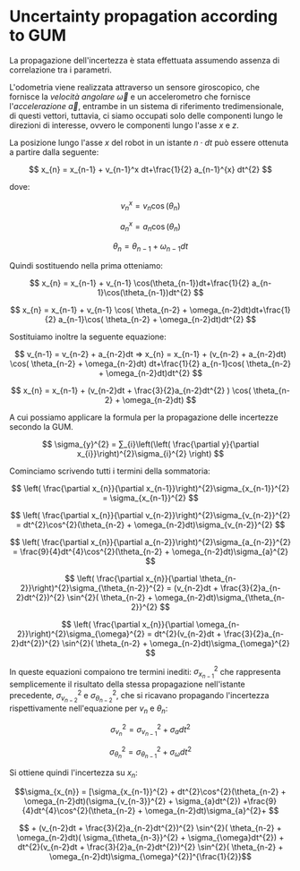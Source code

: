 # Uncertainty propagation according to GUM

La propagazione dell'incertezza è stata effettuata assumendo assenza di correlazione tra i parametri.

L'odometria viene realizzata attraverso un sensore giroscopico, che fornisce la *velocità angolare* $\overrightarrow{ω}$ e un accelerometro che fornisce l'*accelerazione* $\overrightarrow{a}$, entrambe in un sistema di riferimento tredimensionale, di questi vettori, tuttavia, ci siamo occupati solo delle componenti lungo le direzioni di interesse, ovvero le componenti lungo l'asse $x$ e $z$.

La posizione lungo l'asse $x$ del robot in un istante $n\cdot dt$ può essere ottenuta a partire dalla seguente:

$$ x_{n} = x_{n-1} + v_{n-1}^x dt+\frac{1}{2} a_{n-1}^{x} dt^{2} $$

dove:

$$ v_{n}^{x} = v_{n} \cos(\theta_{n}) $$

$$ a_{n}^{x} = a_{n} \cos(\theta_{n}) $$

$$ \theta_{n} = \theta_{n-1} + \omega_{n-1}dt$$

Quindi sostituendo nella prima otteniamo:

$$ x_{n} = x_{n-1} + v_{n-1} \cos(\theta_{n-1})dt+\frac{1}{2} a_{n-1}\cos(\theta_{n-1})dt^{2} $$

$$ x_{n} = x_{n-1} + v_{n-1} \cos( \theta_{n-2} + \omega_{n-2}dt)dt+\frac{1}{2} a_{n-1}\cos( \theta_{n-2} + \omega_{n-2}dt)dt^{2} $$

Sostituiamo inoltre la seguente equazione:

$$ v_{n-1} = v_{n-2} + a_{n-2}dt ⇒ x_{n} = x_{n-1} +  (v_{n-2} + a_{n-2}dt) \cos( \theta_{n-2} + \omega_{n-2}dt) dt+\frac{1}{2} a_{n-1}cos( \theta_{n-2} + \omega_{n-2}dt)dt^{2} $$

$$  x_{n} = x_{n-1} +  (v_{n-2}dt + \frac{3}{2}a_{n-2}dt^{2} ) \cos( \theta_{n-2} + \omega_{n-2}dt)  $$

A cui possiamo applicare la formula per la propagazione delle incertezze secondo la GUM.

$$ \sigma_{y}^{2} = ∑_{i}\left(\left( \frac{\partial y}{\partial x_{i}}\right)^{2}\sigma_{i}^{2} \right) $$

Cominciamo scrivendo tutti i termini della sommatoria:

$$ \left( \frac{\partial x_{n}}{\partial x_{n-1}}\right)^{2}\sigma_{x_{n-1}}^{2} = \sigma_{x_{n-1}}^{2} $$

$$ \left( \frac{\partial x_{n}}{\partial v_{n-2}}\right)^{2}\sigma_{v_{n-2}}^{2} = dt^{2}\cos^{2}(\theta_{n-2} + \omega_{n-2}dt)\sigma_{v_{n-2}}^{2} $$

$$ \left( \frac{\partial x_{n}}{\partial a_{n-2}}\right)^{2}\sigma_{a_{n-2}}^{2} = \frac{9}{4}dt^{4}\cos^{2}(\theta_{n-2} + \omega_{n-2}dt)\sigma_{a}^{2} $$

$$ \left( \frac{\partial x_{n}}{\partial \theta_{n-2}}\right)^{2}\sigma_{\theta_{n-2}}^{2} = (v_{n-2}dt + \frac{3}{2}a_{n-2}dt^{2})^{2} \sin^{2}( \theta_{n-2} + \omega_{n-2}dt)\sigma_{\theta_{n-2}}^{2} $$

$$ \left( \frac{\partial x_{n}}{\partial \omega_{n-2}}\right)^{2}\sigma_{\omega}^{2} = dt^{2}(v_{n-2}dt + \frac{3}{2}a_{n-2}dt^{2})^{2} \sin^{2}( \theta_{n-2} + \omega_{n-2}dt)\sigma_{\omega}^{2} $$

In queste equazioni compaiono tre termini inediti: $\sigma_{x_{n-1}}^{2}$ che rappresenta semplicemente il risultato della stessa propagazione nell'istante precedente, $\sigma_{v_{n-2}}^{2}$ e $\sigma_{\theta_{n-2}}^{2}$, che si ricavano propagando l'incertezza rispettivamente nell'equazione per $v_{n}$ e $\theta_{n}$:

$$\sigma_{v_{n}}^{2} = \sigma_{v_{n-1}}^{2} + \sigma_{a}dt^{2}$$

$$\sigma_{\theta_{n}}^{2} = \sigma_{\theta_{n-1}}^{2} + \sigma_{\omega}dt^{2}$$

Si ottiene quindi l'incertezza su $x_{n}$:

$$\sigma_{x_{n}} = [\sigma_{x_{n-1}}^{2} + dt^{2}\cos^{2}(\theta_{n-2} + \omega_{n-2}dt)(\sigma_{v_{n-3}}^{2} + \sigma_{a}dt^{2}) +\frac{9}{4}dt^{4}\cos^{2}(\theta_{n-2} + \omega_{n-2}dt)\sigma_{a}^{2}+  $$

$$ + (v_{n-2}dt + \frac{3}{2}a_{n-2}dt^{2})^{2} \sin^{2}( \theta_{n-2} + \omega_{n-2}dt)( \sigma_{\theta_{n-3}}^{2} + \sigma_{\omega}dt^{2}) + dt^{2}(v_{n-2}dt + \frac{3}{2}a_{n-2}dt^{2})^{2} \sin^{2}( \theta_{n-2} + \omega_{n-2}dt)\sigma_{\omega}^{2}]^{\frac{1}{2}}$$
